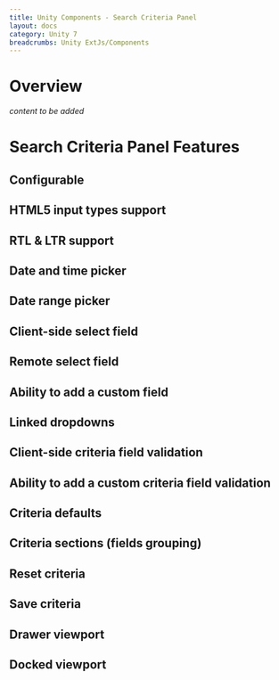 ```yaml
---
title: Unity Components - Search Criteria Panel
layout: docs
category: Unity 7
breadcrumbs: Unity ExtJs/Components
---
```

# Overview

*content to be added*

# Search Criteria Panel Features

## Configurable
## HTML5 input types support
## RTL & LTR support
## Date and time picker
## Date range picker
## Client-side select field
## Remote select field
## Ability to add a custom field
## Linked dropdowns
## Client-side criteria field validation
## Ability to add a custom criteria field validation
## Criteria defaults
## Criteria sections (fields grouping)
## Reset criteria
## Save criteria
## Drawer viewport
## Docked viewport
